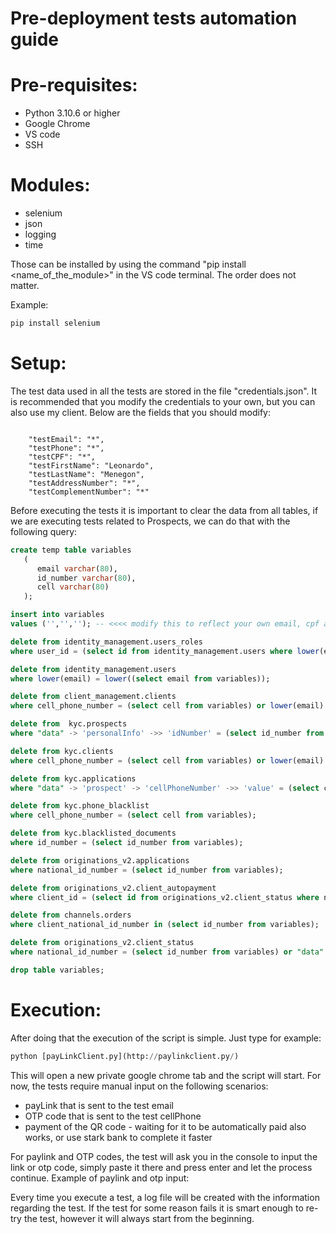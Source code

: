 # Pre-deployment tests automation guide

# Pre-requisites:

- Python 3.10.6 or higher
- Google Chrome
- VS code
- SSH

# Modules:

- selenium
- json
- logging
- time

Those can be installed by using the command "pip install <name_of_the_module>" in the VS code terminal. The order does not matter.

Example:

```jsx
pip install selenium
```

# Setup:

The test data used in all the tests are stored in the file "credentials.json". It is recommended that you modify the credentials to your own, but you can also use my client. Below are the fields that you should modify:

```

    "testEmail": "*",
    "testPhone": "*",
    "testCPF": "*",
    "testFirstName": "Leonardo",
    "testLastName": "Menegon",
    "testAddressNumber": "*",
    "testComplementNumber": "*"
```

Before executing the tests it is important to clear the data from all tables, if we are executing tests related to Prospects, we can do that with the following query:

```sql
create temp table variables
   (
      email varchar(80),
      id_number varchar(80),
      cell varchar(80)
   );

insert into variables
values ('','',''); -- <<<< modify this to reflect your own email, cpf and phone number.

delete from identity_management.users_roles
where user_id = (select id from identity_management.users where lower(email) = lower((select email from variables)));

delete from identity_management.users 
where lower(email) = lower((select email from variables));

delete from client_management.clients
where cell_phone_number = (select cell from variables) or lower(email) = lower((select email from variables)) or id_number = (select id_number from variables);

delete from  kyc.prospects
where "data" -> 'personalInfo' ->> 'idNumber' = (select id_number from variables);

delete from kyc.clients
where cell_phone_number = (select cell from variables) or lower(email) = lower((select email from variables)) or person_id_number = (select id_number from variables);

delete from kyc.applications
where "data" -> 'prospect' -> 'cellPhoneNumber' ->> 'value' = (select cell from variables) or lower("data" -> 'prospect' -> 'email' ->> 'value') = lower((select email from variables)) or "data" -> 'prospect' -> 'personId' -> 'number' ->> 'value' = (select id_number from variables);

delete from kyc.phone_blacklist
where cell_phone_number = (select cell from variables);

delete from kyc.blacklisted_documents
where id_number = (select id_number from variables);

delete from originations_v2.applications
where national_id_number = (select id_number from variables);

delete from originations_v2.client_autopayment 
where client_id = (select id from originations_v2.client_status where national_id_number = (select id_number from variables));

delete from channels.orders 
where client_national_id_number in (select id_number from variables);

delete from originations_v2.client_status 
where national_id_number = (select id_number from variables) or "data" -> 'cellPhone' ->> 'number' = (select cell from variables) or lower("data" -> 'email' ->> 'address') = lower((select email from variables));

drop table variables;
```

# Execution:

After doing that the execution of the script is simple. Just type for example:

```python
python [payLinkClient.py](http://paylinkclient.py/)
```

This will open a new private google chrome tab and the script will start.
For now, the tests require manual input on the following scenarios:

- payLink that is sent to the test email
- OTP code that is sent to the test cellPhone
- payment of the QR code - waiting for it to be automatically paid also works, or use stark bank to complete it faster

For paylink and OTP codes, the test will ask you in the console to input the link or otp code, simply paste it there and press enter and let the process continue. Example of paylink and otp input:


Every time you execute a test, a log file will be created with the information regarding the test. If the test for some reason fails it is smart enough to re-try the test, however it will always start from the beginning.